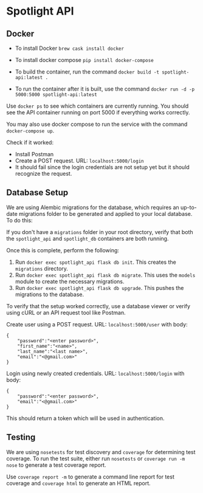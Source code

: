 # Spotlight API

## Docker

- To install Docker `brew cask install docker`

- To install docker compose `pip install docker-compose`

- To build the container, run the command `docker build -t spotlight-api:latest .`

- To run the container after it is built, use the command `docker run -d -p 5000:5000 spotlight-api:latest`

Use `docker ps` to see which containers are currently running. You should see the 
API container running on port 5000 if everything works correctly.

You may also use docker compose to run the service with the command `docker-compose up`.

Check if it worked:

- Install Postman
- Create a POST request. URL: `localhost:5000/login`
- It should fail since the login credentials are not setup yet but it should recognize the request.

## Database Setup
We are using Alembic migrations for the database, which requires an up-to-date migrations folder to be 
generated and applied to your local database. To do this:

If you don't have a `migrations` folder in your root directory, verify that
both the `spotlight_api` and `spotlight_db` containers are both running.

Once this is complete, perform the following:
1. Run `docker exec spotlight_api flask db init`. This creates the `migrations` directory.
2. Run `docker exec spotlight_api flask db migrate`. This uses the `models` module to create
the necessary migrations.
3. Run `docker exec spotlight_api flask db upgrade`. This pushes the migrations to the database.

To verify that the setup worked correctly, use a database viewer or verify using cURL or an API request
tool like Postman.

Create user using a POST request. URL: `localhost:5000/user` with body: 
```
{
    "password":"<enter password>",
    "first_name":"<name>",
    "last_name":"<last name>",
    "email":"<@gmail.com>"
}
```
Login using newly created credentials. URL: `localhost:5000/login` with body: 
```
{
    "password":"<enter password>", 
    "email":"<@gmail.com>"
}
``` 
This should return a token which will be used in authentication.

## Testing
We are using `nosetests` for test discovery and `coverage` for determining test 
coverage. To run the test suite, either run `nosetests` or `coverage run -m nose` 
to generate a test coverage report.

Use `coverage report -m` to generate a command line report for test coverage
and `coverage html` to generate an HTML report.
